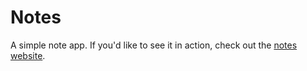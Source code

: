 # Notes
A simple note app. If you'd like to see it in action, check out the [notes website](https://matteac-notes.vercel.app).
